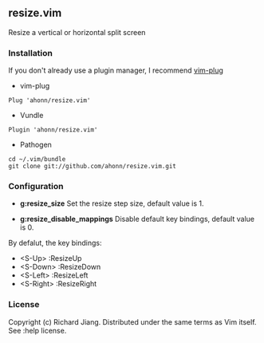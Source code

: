 ## resize.vim
Resize a vertical or horizontal split screen

### Installation
If you don't already use a plugin manager, I recommend [vim-plug](https://github.com/junegunn/vim-plug)

- vim-plug
```
Plug 'ahonn/resize.vim'
```

- Vundle
```
Plugin 'ahonn/resize.vim'
```

- Pathogen
```
cd ~/.vim/bundle
git clone git://github.com/ahonn/resize.vim.git
```

### Configuration
- **g:resize_size**
Set the resize step size, default value is 1.

- **g:resize_disable_mappings**
Disable default key bindings, default value is 0.

By defalut, the key bindings:
- \<S-Up\> :ResizeUp
- \<S-Down\> :ResizeDown
- \<S-Left\> :ResizeLeft
- \<S-Right\> :ResizeRight

### License
Copyright (c) Richard Jiang. Distributed under the same terms as Vim itself. See :help license.
